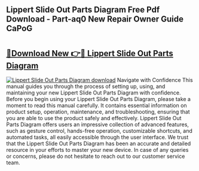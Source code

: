 ## Lippert Slide Out Parts Diagram Free Pdf Download - Part-aq0 New Repair Owner Guide CaPoG

# <h2><a href="http://dfsntky.blite.top/?on=Lippert+Slide+Out+Parts+Diagram">🔗Download New 👉🔴 Lippert Slide Out Parts Diagram</a></h2>

[![Lippert Slide Out Parts Diagram download](https://i.imgur.com/lujVjoI.png)](http://dfsntky.blite.top/?on=Lippert+Slide+Out+Parts+Diagram)
Navigate with Confidence This manual guides you through the process of setting up, using, and maintaining your new Lippert Slide Out Parts Diagram with confidence. Before you begin using your Lippert Slide Out Parts Diagram, please take a moment to read this manual carefully. It contains essential information on product setup, operation, maintenance, and troubleshooting, ensuring that you are able to use the product safely and effectively. Lippert Slide Out Parts Diagram offers users an impressive collection of advanced features, such as gesture control, hands-free operation, customizable shortcuts, and automated tasks, all easily accessible through the user interface. We trust that the Lippert Slide Out Parts Diagram has been an accurate and detailed resource in your efforts to master your new device. In case of any queries or concerns, please do not hesitate to reach out to our customer service team.
